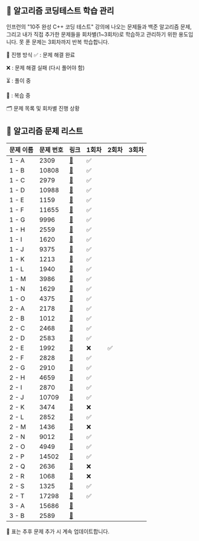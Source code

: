 ## 📘 알고리즘 코딩테스트 학습 관리 
인프런의 "10주 완성 C++ 코딩 테스트" 강의에 나오는 문제들과 백준 알고리즘 문제, 그리고 내가 직접 추가한 문제들을 회차별(1~3회차)로 학습하고 관리하기 위한 용도입니다. 못 푼 문제는 3회차까지 반복 학습합니다.

📅 진행 방식
✅ : 문제 해결 완료

❌ : 문제 해결 실패 (다시 풀어야 함)

⏳ : 풀이 중

🔁 : 복습 중

🗂️ 문제 목록 및 회차별 진행 상황
## 📘 알고리즘 문제 리스트

| 문제 이름 | 문제 번호 | 링크 | 1회차 | 2회차 | 3회차 |
|-----------|------------|-----------------------------|--------|--------|--------|
| 1 - A | 2309 | [🔗](https://www.acmicpc.net/problem/2309) |✅|   |   |
| 1 - B | 10808 | [🔗](https://www.acmicpc.net/problem/10808) | ✅  |   |   |
| 1 - C | 2979 | [🔗](https://www.acmicpc.net/problem/2979) | ✅  |   |   |
| 1 - D | 10988 | [🔗](https://www.acmicpc.net/problem/10988) | ✅  |   |   |
| 1 - E | 1159 | [🔗](https://www.acmicpc.net/problem/1159) |  ✅ |   |   |
| 1 - F | 11655 | [🔗](https://www.acmicpc.net/problem/11655) | ✅  |   |   |
| 1 - G | 9996 | [🔗](https://www.acmicpc.net/problem/9996) | ✅  |   |   |
| 1 - H | 2559 | [🔗](https://www.acmicpc.net/problem/2559) | ✅  |   |   |
| 1 - I | 1620 | [🔗](https://www.acmicpc.net/problem/1620) | ✅  |   |   |
| 1 - J | 9375 | [🔗](https://www.acmicpc.net/problem/9375) | ✅  |   |   |
| 1 - K | 1213 | [🔗](https://www.acmicpc.net/problem/1213) | ✅  |   |   |
| 1 - L | 1940 | [🔗](https://www.acmicpc.net/problem/1940) | ✅  |   |   |
| 1 - M | 3986 | [🔗](https://www.acmicpc.net/problem/3986) | ✅  |   |   |
| 1 - N | 1629 | [🔗](https://www.acmicpc.net/problem/1629) | ✅  |   |   |
| 1 - O | 4375 | [🔗](https://www.acmicpc.net/problem/4375) | ✅  |   |   |
| 2 - A | 2178 | [🔗](https://www.acmicpc.net/problem/2178) | ✅  |   |   |
| 2 - B | 1012 | [🔗](https://www.acmicpc.net/problem/1012) | ✅  |   |   |
| 2 - C | 2468 | [🔗](https://www.acmicpc.net/problem/2468) | ✅  |   |   |
| 2 - D | 2583 | [🔗](https://www.acmicpc.net/problem/2583) | ✅  |   |   |
| 2 - E | 1992 | [🔗](https://www.acmicpc.net/problem/1992) | ❌  | ✅   |   |
| 2 - F | 2828 | [🔗](https://www.acmicpc.net/problem/2828) | ✅  |   |   |
| 2 - G | 2910 | [🔗](https://www.acmicpc.net/problem/2910) | ✅  |   |   |
| 2 - H | 4659 | [🔗](https://www.acmicpc.net/problem/4659) | ✅  |   |   |
| 2 - I | 2870 | [🔗](https://www.acmicpc.net/problem/2870) | ✅  |   |   |
| 2 - J | 10709 | [🔗](https://www.acmicpc.net/problem/10709) |✅ |   |   |
| 2 - K | 3474 | [🔗](https://www.acmicpc.net/problem/3474) | ❌  |   |   |
| 2 - L | 2852 | [🔗](https://www.acmicpc.net/problem/2852) | ✅  |   |   |
| 2 - M | 1436 | [🔗](https://www.acmicpc.net/problem/1436) | ❌  |   |   |
| 2 - N | 9012 | [🔗](https://www.acmicpc.net/problem/9012) | ✅  |   |   |
| 2 - O | 4949 | [🔗](https://www.acmicpc.net/problem/4949) | ✅  |   |   |
| 2 - P | 14502 | [🔗](https://www.acmicpc.net/problem/14502) | ✅  |   |   |
| 2 - Q | 2636 | [🔗](https://www.acmicpc.net/problem/2636) | ❌  |   |   |
| 2 - R | 1068 | [🔗](https://www.acmicpc.net/problem/1068) |  ❌ |   |   |
| 2 - S | 1325 | [🔗](https://www.acmicpc.net/problem/1325) | ✅  |   |   |
| 2 - T | 17298 | [🔗](https://www.acmicpc.net/problem/17298) | ✅  |   |   |
| 3 - A | 15686 | [🔗](https://www.acmicpc.net/problem/15686) |   |   |   |
| 3 - B | 2589 | [🔗](https://www.acmicpc.net/problem/2589) |   |   |   |


📌 표는 추후 문제 추가 시 계속 업데이트합니다.
